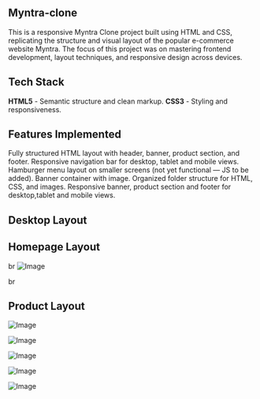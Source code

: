 ## Myntra-clone
This is a responsive Myntra Clone project built using HTML and CSS, replicating the structure and visual layout of the popular e-commerce website Myntra. The focus of this project was on mastering frontend development, layout techniques, and responsive design across devices.


## Tech Stack
**HTML5** - Semantic structure and clean markup.
**CSS3** - Styling and responsiveness.

## Features Implemented
Fully structured HTML layout with header, banner, product section, and footer.
Responsive navigation bar for desktop, tablet and mobile views.
Hamburger menu layout on smaller screens (not yet functional — JS to be added).
Banner container with image.
Organized folder structure for HTML, CSS, and images.
Responsive banner, product section and footer for desktop,tablet and mobile views.

## Desktop Layout

## Homepage Layout
br
![Image](https://github.com/user-attachments/assets/a9585d4a-8f00-4a3d-87e1-f4d666de6f4a)

br
## Product Layout

![Image](https://github.com/user-attachments/assets/cd967f0f-9915-4ea9-9466-81ab557501b8)

![Image](https://github.com/user-attachments/assets/6885ffd7-22db-4440-b2e0-ec945d95756a)

![Image](https://github.com/user-attachments/assets/2221940d-c414-48ff-a6b3-6b72baf68709)

![Image](https://github.com/user-attachments/assets/fe356917-7fd7-4b73-8a06-f68080e4dc72)

![Image](https://github.com/user-attachments/assets/3251ff5e-d7a7-4991-84e4-3f268db08fa1)


